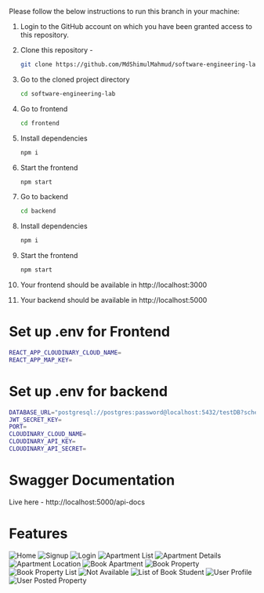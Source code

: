 Please follow the below instructions to run this branch in your machine:

1. Login to the GitHub account on which you have been granted access to this repository.

2. Clone this repository -
   ```sh
   git clone https://github.com/MdShimulMahmud/software-engineering-lab.git
   ```
3. Go to the cloned project directory
   ```sh
   cd software-engineering-lab
   ```
4. Go to frontend
   ```sh
   cd frontend
   ```
5. Install dependencies
   ```sh
   npm i
   ```
6. Start the frontend

   ```sh
   npm start

   ```

7. Go to backend
   ```sh
   cd backend
   ```
8. Install dependencies
   ```sh
   npm i
   ```
9. Start the frontend
   ```sh
   npm start
   ```
10. Your frontend should be available in http://localhost:3000

11. Your backend should be available in http://localhost:5000

# Set up .env for Frontend

```sh
REACT_APP_CLOUDINARY_CLOUD_NAME=
REACT_APP_MAP_KEY=

```

# Set up .env for backend

```sh
DATABASE_URL="postgresql://postgres:password@localhost:5432/testDB?schema=public"
JWT_SECRET_KEY=
PORT=
CLOUDINARY_CLOUD_NAME=
CLOUDINARY_API_KEY=
CLOUDINARY_API_SECRET=
```

# Swagger Documentation

Live here - http://localhost:5000/api-docs

# Features

![Home](https://github.com/MdShimulMahmud/software-engineering-lab/blob/master/images/Home%20page.png)
![Signup](https://github.com/MdShimulMahmud/software-engineering-lab/blob/master/images/Signup.png)
![Login](https://github.com/MdShimulMahmud/software-engineering-lab/blob/master/images/Login.png)
![Apartment List](https://github.com/MdShimulMahmud/software-engineering-lab/blob/master/images/apartment%20list.png)
![Apartment Details](https://github.com/MdShimulMahmud/software-engineering-lab/blob/master/images/apartment%20details.png)
![Apartment Location](https://github.com/MdShimulMahmud/software-engineering-lab/blob/master/images/apartment%20location.png)
![Book Apartment](https://github.com/MdShimulMahmud/software-engineering-lab/blob/master/images/Book%20apartment.png)
![Book Property](https://github.com/MdShimulMahmud/software-engineering-lab/blob/master/images/booked%20property.png)
![Book Property List](https://github.com/MdShimulMahmud/software-engineering-lab/blob/master/images/booked%20property%20list.png)
![Not Available](https://github.com/MdShimulMahmud/software-engineering-lab/blob/master/images/book%20student%20not%20available.png)
![List of Book Student](https://github.com/MdShimulMahmud/software-engineering-lab/blob/master/images/list%20of%20booked%20students.png)
![User Profile](https://github.com/MdShimulMahmud/software-engineering-lab/blob/master/images/Profile%20Management.png)
![User Posted Property](https://github.com/MdShimulMahmud/software-engineering-lab/blob/master/images/your%20porperty%20list.png)
